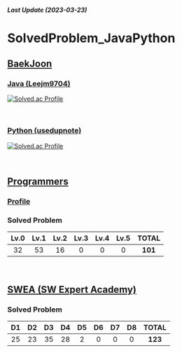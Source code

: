 ##### Last Update (2023-03-23)

# SolvedProblem_JavaPython

## <a href = "https://www.acmicpc.net/"> BaekJoon </a>

### <a href = "https://www.acmicpc.net/user/leejm9704"> Java (Leejm9704) </a>

[![Solved.ac Profile](http://mazassumnida.wtf/api/v2/generate_badge?boj=leejm9704)](https://solved.ac/leejm9704/)

<br>

### <a href = "https://www.acmicpc.net/user/usedupnote"> Python (usedupnote) </a>

[![Solved.ac Profile](http://mazassumnida.wtf/api/v2/generate_badge?boj=usedupnote)](https://solved.ac/usedupnote/)

<br>

## <a href = "https://programmers.co.kr/?utm_source=google&utm_medium=cpc&utm_campaign=brand_prgms_pc&gclid=Cj0KCQiAw8OeBhCeARIsAGxWtUyIohP4MNShzOqMw2Jjrs_2US8ph7JdeK2FLC3z_ZxoW9sdedNClecaAnUfEALw_wcB"> Programmers </a>

### <a href = "https://career.programmers.co.kr/pr/leejm9704_9179"> Profile </a>

### Solved Problem
 | **Lv.0** | **Lv.1** | **Lv.2** | **Lv.3** | **Lv.4** | **Lv.5** | **TOTAL** |
|:--:|:--:|:--:|:--:|:--:|:--:|:--:|
| 32 | 53 | 16 | 0 | 0 | 0 |**101**|

<br>

## <a href = "https://swexpertacademy.com/main/main.do"> SWEA (SW Expert Academy) </a>


### Solved Problem
| **D1** | **D2** | **D3** | **D4** | **D5** | **D6** | **D7** | **D8** | **TOTAL** |
|:--:|:--:|:--:|:--:|:--:|:--:|:--:|:--:|:--:|
| 25 | 23 | 35 | 28 | 2 | 0 | 0 | 0 |**123**|
